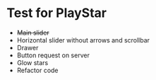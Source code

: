 # Test for PlayStar

<ul>
<li><strike>Main slider</strike>
<li>Horizontal slider without arrows and scrollbar
<li>Drawer
<li>Button request on server
<li>Glow stars
<li>Refactor code
</ul>